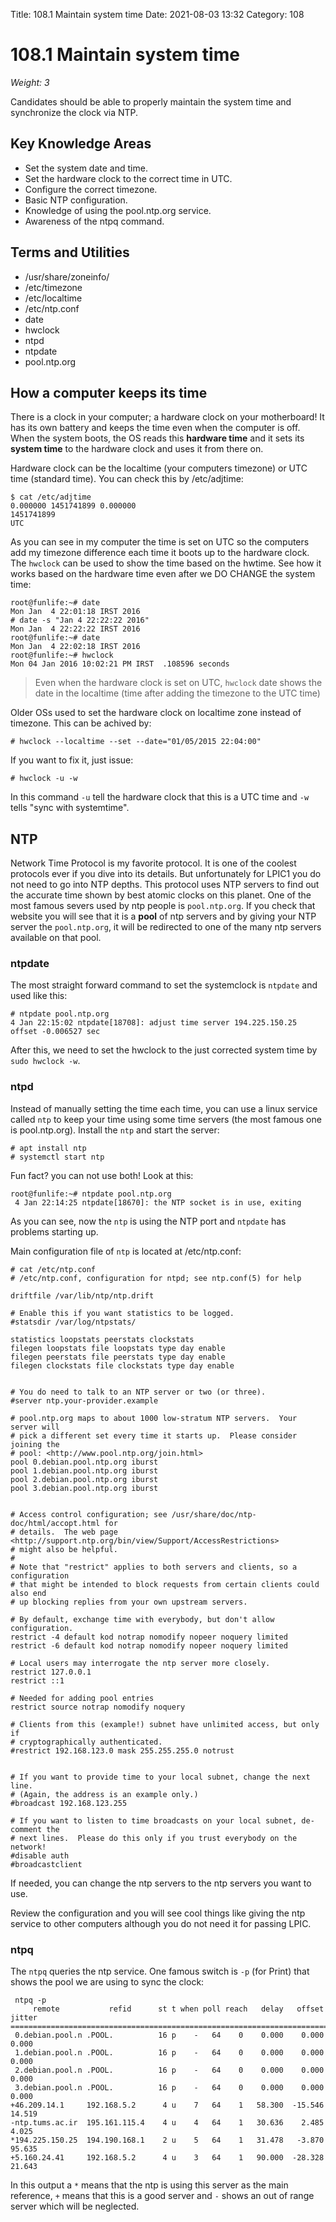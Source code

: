 Title: 108.1 Maintain system time
Date: 2021-08-03 13:32
Category: 108

# 108.1 Maintain system time
*Weight: 3*

Candidates should be able to properly maintain the system time and synchronize the clock via NTP.

## Key Knowledge Areas
- Set the system date and time.
- Set the hardware clock to the correct time in UTC.
- Configure the correct timezone.
- Basic NTP configuration.
- Knowledge of using the pool.ntp.org service.
- Awareness of the ntpq command.

## Terms and Utilities
- /usr/share/zoneinfo/
- /etc/timezone
- /etc/localtime
- /etc/ntp.conf
- date
- hwclock
- ntpd
- ntpdate
- pool.ntp.org

## How a computer keeps its time
There is a clock in your computer; a hardware clock on your motherboard! It has its own battery and keeps the time even when the computer is off. When the system boots, the OS reads this **hardware time** and it sets its **system time** to the hardware clock and uses it from there on.

Hardware clock can be the localtime (your computers timezone) or UTC time (standard time). You can check this by /etc/adjtime:

````
$ cat /etc/adjtime
0.000000 1451741899 0.000000
1451741899
UTC
````

As you can see in my computer the time is set on UTC so the computers add my timezone difference each time it boots up to the hardware clock. The `hwclock` can be used to show the time based on the hwtime. See how it works based on the hardware time even after we DO CHANGE the system time:

````
root@funlife:~# date
Mon Jan  4 22:01:18 IRST 2016
# date -s "Jan 4 22:22:22 2016"
Mon Jan  4 22:22:22 IRST 2016
root@funlife:~# date
Mon Jan  4 22:02:18 IRST 2016
root@funlife:~# hwclock
Mon 04 Jan 2016 10:02:21 PM IRST  .108596 seconds
````

> Even when the hardware clock is set on UTC, `hwclock` date shows the date in the localtime (time after adding the timezone to the UTC time)

Older OSs used to set the hardware clock on localtime zone instead of timezone. This can be achived by:

````
# hwclock --localtime --set --date="01/05/2015 22:04:00"
````

If you want to fix it, just issue:

````
# hwclock -u -w
````

In this command `-u` tell the hardware clock that this is a UTC time and `-w` tells "sync with systemtime".

## NTP
Network Time Protocol is my favorite protocol. It is one of the coolest protocols ever if you dive into its details. But unfortunately for LPIC1 you do not need to go into NTP depths. This protocol uses NTP servers to find out the accurate time shown by best atomic clocks on this planet. One of the most famous severs used by ntp people is `pool.ntp.org`. If you check that website you will see that it is a **pool** of ntp servers and by giving your NTP server the `pool.ntp.org`, it will be redirected to one of the many ntp servers available on that pool.

### ntpdate
The most straight forward command to set the systemclock is `ntpdate` and used like this:

````
# ntpdate pool.ntp.org
4 Jan 22:15:02 ntpdate[18708]: adjust time server 194.225.150.25 offset -0.006527 sec

````

After this, we need to set the hwclock to the just corrected system time by `sudo hwclock -w`.

### ntpd
Instead of manually setting the time each time, you can use a linux service called `ntp` to keep your time using some time servers (the most famous one is pool.ntp.org). Install the `ntp` and start the server:

````
# apt install ntp
# systemctl start ntp
````

Fun fact? you can not use both! Look at this:

````
root@funlife:~# ntpdate pool.ntp.org
 4 Jan 22:14:25 ntpdate[18670]: the NTP socket is in use, exiting
````

As you can see, now the `ntp` is using the NTP port and `ntpdate` has problems starting up.

Main configuration file of `ntp` is located at /etc/ntp.conf:

````
# cat /etc/ntp.conf
# /etc/ntp.conf, configuration for ntpd; see ntp.conf(5) for help

driftfile /var/lib/ntp/ntp.drift

# Enable this if you want statistics to be logged.
#statsdir /var/log/ntpstats/

statistics loopstats peerstats clockstats
filegen loopstats file loopstats type day enable
filegen peerstats file peerstats type day enable
filegen clockstats file clockstats type day enable


# You do need to talk to an NTP server or two (or three).
#server ntp.your-provider.example

# pool.ntp.org maps to about 1000 low-stratum NTP servers.  Your server will
# pick a different set every time it starts up.  Please consider joining the
# pool: <http://www.pool.ntp.org/join.html>
pool 0.debian.pool.ntp.org iburst
pool 1.debian.pool.ntp.org iburst
pool 2.debian.pool.ntp.org iburst
pool 3.debian.pool.ntp.org iburst


# Access control configuration; see /usr/share/doc/ntp-doc/html/accopt.html for
# details.  The web page <http://support.ntp.org/bin/view/Support/AccessRestrictions>
# might also be helpful.
#
# Note that "restrict" applies to both servers and clients, so a configuration
# that might be intended to block requests from certain clients could also end
# up blocking replies from your own upstream servers.

# By default, exchange time with everybody, but don't allow configuration.
restrict -4 default kod notrap nomodify nopeer noquery limited
restrict -6 default kod notrap nomodify nopeer noquery limited

# Local users may interrogate the ntp server more closely.
restrict 127.0.0.1
restrict ::1

# Needed for adding pool entries
restrict source notrap nomodify noquery

# Clients from this (example!) subnet have unlimited access, but only if
# cryptographically authenticated.
#restrict 192.168.123.0 mask 255.255.255.0 notrust


# If you want to provide time to your local subnet, change the next line.
# (Again, the address is an example only.)
#broadcast 192.168.123.255

# If you want to listen to time broadcasts on your local subnet, de-comment the
# next lines.  Please do this only if you trust everybody on the network!
#disable auth
#broadcastclient
````

If needed, you can change the ntp servers to the ntp servers you want to use.

Review the configuration and you will see cool things like giving the ntp service to other computers although you do not need it for passing LPIC.

### ntpq
The `ntpq` queries the ntp service. One famous switch is `-p` (for Print) that shows the pool we are using to sync the clock:

````
 ntpq -p
     remote           refid      st t when poll reach   delay   offset  jitter
==============================================================================
 0.debian.pool.n .POOL.          16 p    -   64    0    0.000    0.000   0.000
 1.debian.pool.n .POOL.          16 p    -   64    0    0.000    0.000   0.000
 2.debian.pool.n .POOL.          16 p    -   64    0    0.000    0.000   0.000
 3.debian.pool.n .POOL.          16 p    -   64    0    0.000    0.000   0.000
+46.209.14.1     192.168.5.2      4 u    7   64    1   58.300  -15.546  14.519
-ntp.tums.ac.ir  195.161.115.4    4 u    4   64    1   30.636    2.485   4.025
*194.225.150.25  194.190.168.1    2 u    5   64    1   31.478   -3.870  95.635
+5.160.24.41     192.168.5.2      4 u    3   64    1   90.000  -28.328  21.643
````

In this output a `*` means that the ntp is using this server as the main reference, `+` means that this is a good server and `-` shows an out of range server which will be neglected.
